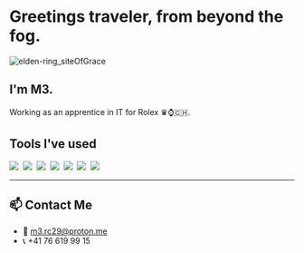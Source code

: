 # Greetings traveler, from beyond the fog.
![elden-ring_siteOfGrace](https://github.com/user-attachments/assets/bda527b1-0b6b-4e85-9943-28a6cc0971c5)

## I'm M3.
Working as an apprentice in IT for Rolex ♛⌚🇨🇭.



## Tools I've used

<img src="https://img.shields.io/badge/CSS-1572B6?logo=css3&logoColor=fff"> 
<img src="https://img.shields.io/badge/HTML-%23E34F26.svg?logo=html5&logoColor=white"> 
<img src="https://img.shields.io/badge/Python-3776AB?logo=python&logoColor=fff"> 
<img src="https://img.shields.io/badge/JavaScript-F7DF1E?logo=javascript&logoColor=000"> 
<img src="https://img.shields.io/badge/MariaDB-003545?logo=mariadb&logoColor=white"> 
<img src="https://img.shields.io/badge/Unity-%23000000.svg?logo=unity&logoColor=white"> 
<img src="https://img.shields.io/badge/Bash-4EAA25?logo=gnubash&logoColor=fff"> 


---
## 📫 Contact Me

- 📧 [m3.rc29@proton.me](mailto:m3.rc29@proton.me)
- 📞 +41 76 619 99 15




